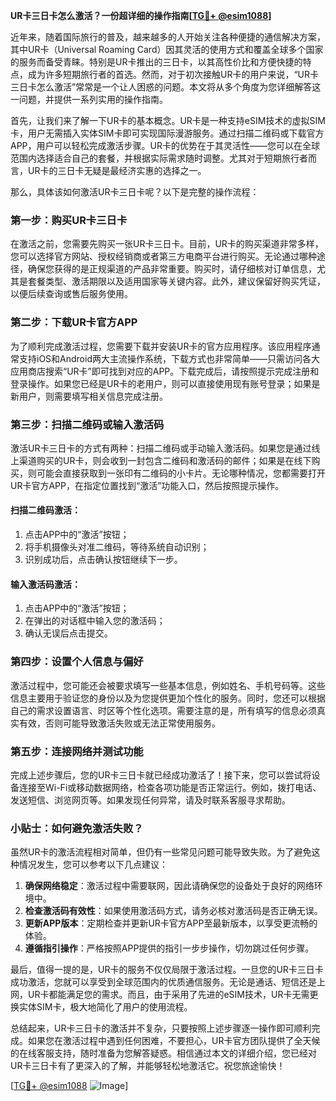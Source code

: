 **UR卡三日卡怎么激活？一份超详细的操作指南[[TG💪+ @esim1088](https://t.me/s/esim1088)]**

近年来，随着国际旅行的普及，越来越多的人开始关注各种便捷的通信解决方案，其中UR卡（Universal Roaming Card）因其灵活的使用方式和覆盖全球多个国家的服务而备受青睐。特别是UR卡推出的三日卡，以其高性价比和方便快捷的特点，成为许多短期旅行者的首选。然而，对于初次接触UR卡的用户来说，“UR卡三日卡怎么激活”常常是一个让人困惑的问题。本文将从多个角度为您详细解答这一问题，并提供一系列实用的操作指南。

首先，让我们来了解一下UR卡的基本概念。UR卡是一种支持eSIM技术的虚拟SIM卡，用户无需插入实体SIM卡即可实现国际漫游服务。通过扫描二维码或下载官方APP，用户可以轻松完成激活步骤。UR卡的优势在于其灵活性——您可以在全球范围内选择适合自己的套餐，并根据实际需求随时调整。尤其对于短期旅行者而言，UR卡的三日卡无疑是最经济实惠的选择之一。

那么，具体该如何激活UR卡三日卡呢？以下是完整的操作流程：

### 第一步：购买UR卡三日卡

在激活之前，您需要先购买一张UR卡三日卡。目前，UR卡的购买渠道非常多样，您可以选择官方网站、授权经销商或者第三方电商平台进行购买。无论通过哪种途径，确保您获得的是正规渠道的产品非常重要。购买时，请仔细核对订单信息，尤其是套餐类型、激活期限以及适用国家等关键内容。此外，建议保留好购买凭证，以便后续查询或售后服务使用。

### 第二步：下载UR卡官方APP

为了顺利完成激活过程，您需要下载并安装UR卡的官方应用程序。该应用程序通常支持iOS和Android两大主流操作系统，下载方式也非常简单——只需访问各大应用商店搜索“UR卡”即可找到对应的APP。下载完成后，请按照提示完成注册和登录操作。如果您已经是UR卡的老用户，则可以直接使用现有账号登录；如果是新用户，则需要填写相关信息完成注册。

### 第三步：扫描二维码或输入激活码

激活UR卡三日卡的方式有两种：扫描二维码或手动输入激活码。如果您是通过线上渠道购买的UR卡，则会收到一封包含二维码和激活码的邮件；如果是在线下购买，则可能会直接获取到一张印有二维码的小卡片。无论哪种情况，您都需要打开UR卡官方APP，在指定位置找到“激活”功能入口，然后按照提示操作。

#### 扫描二维码激活：
1. 点击APP中的“激活”按钮；
2. 将手机摄像头对准二维码，等待系统自动识别；
3. 识别成功后，点击确认按钮继续下一步。

#### 输入激活码激活：
1. 点击APP中的“激活”按钮；
2. 在弹出的对话框中输入您的激活码；
3. 确认无误后点击提交。

### 第四步：设置个人信息与偏好

激活过程中，您可能还会被要求填写一些基本信息，例如姓名、手机号码等。这些信息主要用于验证您的身份以及为您提供更加个性化的服务。同时，您还可以根据自己的需求设置语言、时区等个性化选项。需要注意的是，所有填写的信息必须真实有效，否则可能导致激活失败或无法正常使用服务。

### 第五步：连接网络并测试功能

完成上述步骤后，您的UR卡三日卡就已经成功激活了！接下来，您可以尝试将设备连接至Wi-Fi或移动数据网络，检查各项功能是否正常运行。例如，拨打电话、发送短信、浏览网页等。如果发现任何异常，请及时联系客服寻求帮助。

### 小贴士：如何避免激活失败？

虽然UR卡的激活流程相对简单，但仍有一些常见问题可能导致失败。为了避免这种情况发生，您可以参考以下几点建议：

1. **确保网络稳定**：激活过程中需要联网，因此请确保您的设备处于良好的网络环境中。
2. **检查激活码有效性**：如果使用激活码方式，请务必核对激活码是否正确无误。
3. **更新APP版本**：定期检查并更新UR卡官方APP至最新版本，以享受更流畅的体验。
4. **遵循指引操作**：严格按照APP提供的指引一步步操作，切勿跳过任何步骤。

最后，值得一提的是，UR卡的服务不仅仅局限于激活过程。一旦您的UR卡三日卡成功激活，您就可以享受到全球范围内的优质通信服务。无论是通话、短信还是上网，UR卡都能满足您的需求。而且，由于采用了先进的eSIM技术，UR卡无需更换实体SIM卡，极大地简化了用户的使用流程。

总结起来，UR卡三日卡的激活并不复杂，只要按照上述步骤逐一操作即可顺利完成。如果您在激活过程中遇到任何困难，不要担心，UR卡官方团队提供了全天候的在线客服支持，随时准备为您解答疑惑。相信通过本文的详细介绍，您已经对UR卡三日卡有了更深入的了解，并能够轻松地激活它。祝您旅途愉快！

[[TG💪+ @esim1088](https://t.me/s/esim1088) ![Image](https://i.postimg.cc/4NQfJmqS/Snipaste-2025-05-13-00-14-12.png)]